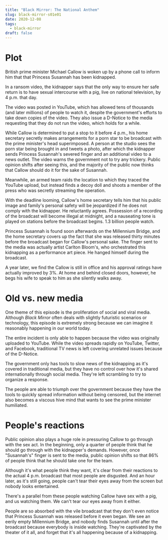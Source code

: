 ```yaml
---
title: "Black Mirror: The National Anthem"
slug: black-mirror-s01e01
date: 2020-12-08
tags:
  - black-mirror
draft: false
---
```

# Plot

British prime minister Michael Callow is woken up by a phone call to inform him that that Princess Susannah has been kidnapped.

In a ransom video, the kidnapper says that the only way to ensure her safe return is to have sexual intercourse with a pig, live on national television, by 4 p.m. that day.

The video was posted in YouTube, which has allowed tens of thousands (and later millions) of people to watch it, despite the government's efforts to take down copies of the video. They also issue a D-Notice to the media requesting that they do not run the video, which holds for a while.

While Callow is determined to put a stop to it before 4 p.m., his home secretary secretly makes arrangements for a porn star to be broadcast with the prime minister's head superimposed. A person at the studio sees the porn star being brought in and tweets a photo, after which the kidnapper sends Princess Susannah's severed finger and an additional video to a news outlet. The video warns the government not to try any trickery. Public opinion shifts after seeing this, and the majority of the public now thinks that Callow should do it for the sake of Susannah.

Meanwhile, an armed team raids the location to which they traced the YouTube upload, but instead finds a decoy doll and shoots a member of the press who was secretly streaming the operation.

With the deadline looming, Callow's home secretary tells him that his public image and family's personal safety will be jeopardized if he does not comply with the kidnapper. He reluctantly agrees. Possession of a recording of the broadcast will become illegal at midnight, and a nauseating tone is played on stations before the broadcast begins. 1.3 billion people watch.

Princess Susannah is found soon afterwards on the Millennium Bridge, and the home secretary covers up the fact that she was released thirty minutes before the broadcast began for Callow's personal sake. The finger sent to the media was actually artist Carlton Bloom's, who orchestrated this kidnapping as a performance art piece. He hanged himself during the broadcast.

A year later, we find the Callow is still in office and his approval ratings have actually improved by 3%. At home and behind closed doors, however, he begs his wife to speak to him as she silently walks away.

# Old vs. new media

One theme of this episode is the proliferation of social and viral media. Although _Black Mirror_ often deals with slightly futuristic scenarios or technology, this episode is extremely strong because we can imagine it reasonably happening in our world today.

The entire incident is only able to happen because the video was originally uploaded to YouTube. While the video spreads rapidly on YouTube, Twitter, and Facebook, traditional TV news is left covering unrelated issues because of the D-Notice.

The government only has tools to slow news of the kidnapping as it's covered in traditional media, but they have no control over how it's shared internationally through social media. They're left scrambling to try to organize a response.

The people are able to triumph over the government because they have the tools to quickly spread information without being censored, but the internet also becomes a viscous hive mind that wants to see the prime minister humiliated.

# People's reactions

Public opinion also plays a huge role in pressuring Callow to go through with the sex act. In the beginning, only a quarter of people think that he should go through with the kidnapper's demands. However, once "Susannah's" finger is sent to the media, public opinion shifts so that 86% of people think that he should take one for the team.

Although it's what people think they want, it's clear from their reactions to the actual 4 p.m. broadcast that most people are disgusted. And an hour later, as it's still going, people can't tear their eyes away from the screen but nobody looks entertained.

There's a parallel from these people watching Callow have sex with a pig, and us watching them. We can't tear our eyes away from it either.

People are so absorbed with the vile broadcast that they don't even notice that Princess Susannah was released before it even began. We see an eerily empty Millennium Bridge, and nobody finds Susannah until after the broadcast because everybody is inside watching. They're captivated by the theater of it all, and forget that it's all happening because of a kidnapping.
